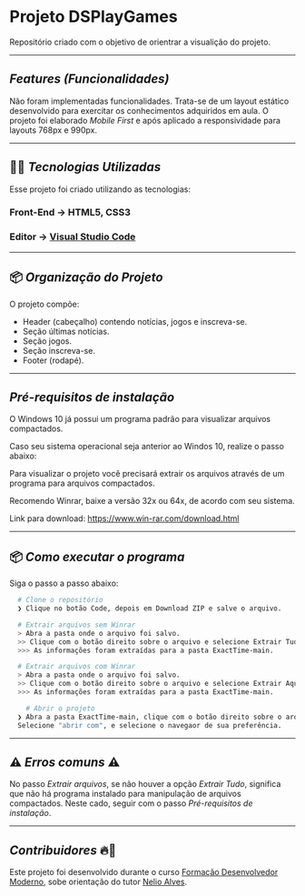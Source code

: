 # Projeto DSPlayGames
Repositório criado com o objetivo de orientrar a visualição do projeto.

---
## *Features (Funcionalidades)*
Não foram implementadas funcionalidades.
Trata-se de um layout estático desenvolvido para exercitar os conhecimentos adquiridos em aula.
O projeto foi elaborado *Mobile First* e após aplicado a responsividade para layouts 768px e 990px.

---
## 👨‍💻️ *Tecnologias Utilizadas*
Esse projeto foi criado utilizando as tecnologias:
### Front-End  ->  HTML5, CSS3
### Editor -> [Visual Studio Code](https://code.visualstudio.com/)

---
## 📦️ *Organização do Projeto*
O projeto compõe:
- Header (cabeçalho) contendo notícias, jogos e inscreva-se.
- Seção últimas notícias.
- Seção jogos.
- Seção inscreva-se.
- Footer (rodapé).

---
## *Pré-requisitos de instalação* 
O Windows 10 já possui um programa padrão para visualizar arquivos compactados.

Caso seu sistema operacional seja anterior ao Windos 10, realize o passo abaixo:

Para visualizar o projeto você precisará extrair os arquivos através de um programa para arquivos compactados.

Recomendo Winrar, baixe a versão 32x ou 64x, de acordo com seu sistema.

Link para download:
https://www.win-rar.com/download.html

---
## 📦️ *Como executar o programa*
Siga o passo a passo abaixo:
```bash
  # Clone o repositório
  ❯ Clique no botão Code, depois em Download ZIP e salve o arquivo.

  # Extrair arquivos sem Winrar
  > Abra a pasta onde o arquivo foi salvo.
  >> Clique com o botão direito sobre o arquivo e selecione Extrair Tudo.
  >>> As informações foram extraídas para a pasta ExactTime-main.

  # Extrair arquivos com Winrar
  > Abra a pasta onde o arquivo foi salvo.
  >> Clique com o botão direito sobre o arquivo e selecione Extrair Aqui (Extract Here em inglês).
  >>> As informações foram extraídas para a pasta ExactTime-main.

	# Abrir o projeto
  ❯ Abra a pasta ExactTime-main, clique com o botão direito sobre o arquivo index.html.
  Selecione "abrir com", e selecione o navegaor de sua preferência.
```
---
## ⚠️ *Erros comuns* ⚠️

No passo *Extrair arquivos*, se não houver a opção *Extrair Tudo*, significa que não há programa instalado para manipulação de arquivos compactados.
Neste cado, seguir com o passo *Pré-requisitos de instalação*.

---
## *Contribuidores* 🔥👊
Este projeto foi desenvolvido durante o curso [Formação Desenvolvedor Moderno](https://devsuperior.com.br/formacao-desenvolvedor-moderno), sobe orientação do tutor [Nelio Alves](https://www.linkedin.com/in/nelio-alves/?originalSubdomain=br).
